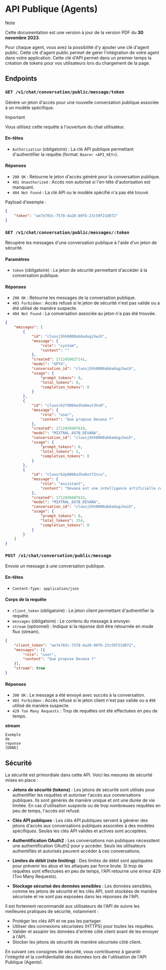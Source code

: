 # API Publique (Agents)

> [!NOTE]  
> Cette documentation est une version à jour de la version PDF du **30 novembre 2023**.

Pour chaque agent, vous avez la possibilité d'y ajouter une clé d'agent public. Cette clé d'agent public permet de gérer l'intégration de votre agent dans votre application. Cette clé d'API permet dans un premier temps la création de tokens pour vos utilisateurs lors du chargement de la page.

## Endpoints

### `GET /v1/chat/conversation/public/message/token`

Génère un jeton d'accès pour une nouvelle conversation publique associée à un modèle spécifique.

> [!IMPORTANT]
> Vous utilisez cette requête à l'ouverture du chat utilisateur.

#### En-têtes

- `Authorization` (obligatoire) : La clé API publique permettant d'authentifier la requête (format: `Bearer <API_KEY>`).

#### Réponses

- `200 OK` : Retourne le jeton d'accès généré pour la conversation publique.
- `401 Unauthorized` : Accès non autorisé si l'en-tête d'autorisation est manquant.
- `404 Not Found` : La clé API ou le modèle spécifié n'a pas été trouvé.

Payload d'exemple :
```json
{
    "token": "ae7e783c-7578-4a28-80fb-23c59f21d072"
}
```
  
### `GET /v1/chat/conversation/public/messages/:token`

Récupère les messages d'une conversation publique à l'aide d'un jeton de sécurité.

#### Paramètres

- `token` (obligatoire) : Le jeton de sécurité permettant d'accéder à la conversation publique.

#### Réponses

- `200 OK` : Retourne les messages de la conversation publique.
- `403 Forbidden` : Accès refusé si le jeton de sécurité n'est pas valide ou a été utilisé de manière suspecte.
- `404 Not Found` : La conversation associée au jeton n'a pas été trouvée.

```json
{
    "messages": [
        {
            "id": "cluosj5hh0000ab6adugihwih",
            "message": {
                "role": "system",
                "content": ""
            },
            "created": 1712450027141,
            "model": "GPT4",
            "conversation_id": "cluosj5hh0000ab6adugihwih",
            "usage": {
                "prompt_tokens": 0,
                "total_tokens": 0,
                "completion_tokens": 0
            }
        },
        {
            "id": "cluosrb2f0004a3ha8eut3hx0",
            "message": {
                "role": "user",
                "content": "Que propose Devana ?"
            },
            "created": 1712450407619,
            "model": "MIXTRAL_8X7B_DEVANA",
            "conversation_id": "cluosj5hh0000ab6adugihwih",
            "usage": {
                "prompt_tokens": 0,
                "total_tokens": 5,
                "completion_tokens": 0
            }
        },
        {
            "id": "cluosrb2p0006a3ha0xtf2ncu",
            "message": {
                "role": "assistant",
                "content": "Devana est une intelligence artificielle conçue pour optimiser et augmenter vos connaissances. Elle propose diverses fonctionnalités telles qu'une aide à la rédaction respectant les critères techniques, scientifiques ou journalistiques, une recherche d'informations avec des sources citées et vérifiables, une analyse de documents complexes, et un système de fact-checking en temps réel. Devana est également capable d'accéder à vos informations IT à tout moment et n'importe où, de structurer des documents et de les mettre aux normes, de rechercher et d'analyser de la jurisprudence, des lois et des doctrines juridiques, de traduire, résumer et expliquer des articles, des études et des documents académiques, et bien plus encore. Elle s'adapte à vos besoins et à votre niveau d'usage, que ce soit pour un usage personnel, éducatif ou professionnel."
            },
            "created": 1712450407633,
            "model": "MIXTRAL_8X7B_DEVANA",
            "conversation_id": "cluosj5hh0000ab6adugihwih",
            "usage": {
                "prompt_tokens": 0,
                "total_tokens": 254,
                "completion_tokens": 0
            }
        }
    ]
}
```

### `POST /v1/chat/conversation/public/message`

Envoie un message à une conversation publique.

#### En-têtes

- `Content-Type: application/json`

#### Corps de la requête

- `client_token` (obligatoire) : Le jeton client permettant d'authentifier la requête.
- `messages` (obligatoire) : Le contenu du message à envoyer.
- `stream` (optionnel) : Indique si la réponse doit être retournée en mode flux (stream).

```json
{
    "client_token": "ae7e783c-7578-4a28-80fb-23c59f21d072",
    "messages": [{
        "role": "user",
        "content": "Que propose Devana ?"
    }],
    "stream": true
}
```

#### Réponses

- `200 OK` : Le message a été envoyé avec succès à la conversation.
- `403 Forbidden` : Accès refusé si le jeton client n'est pas valide ou a été utilisé de manière suspecte.
- `429 Too Many Requests` : Trop de requêtes ont été effectuées en peu de temps.

__stream__
```
Exemple
de
reponse
[DONE]
```

## Sécurité

La sécurité est primordiale dans cette API. Voici les mesures de sécurité mises en place :

- **Jetons de sécurité (tokens)** : Les jetons de sécurité sont utilisés pour authentifier les requêtes et autoriser l'accès aux conversations publiques. Ils sont générés de manière unique et ont une durée de vie limitée. En cas d'utilisation suspecte ou de trop nombreuses requêtes en peu de temps, l'accès est refusé.

- **Clés API publiques** : Les clés API publiques servent à générer des jetons d'accès aux conversations publiques associées à des modèles spécifiques. Seules les clés API valides et actives sont acceptées.

- **Authentification OAuth2** : Les conversations non publiques nécessitent une authentification OAuth2 pour y accéder. Seuls les utilisateurs authentifiés et autorisés peuvent accéder à ces conversations.

- **Limites de débit (rate limiting)** : Des limites de débit sont appliquées pour prévenir les abus et les attaques par force brute. Si trop de requêtes sont effectuées en peu de temps, l'API retourne une erreur 429 (Too Many Requests).

- **Stockage sécurisé des données sensibles** : Les données sensibles, comme les jetons de sécurité et les clés API, sont stockées de manière sécurisée et ne sont pas exposées dans les réponses de l'API.

Il est fortement recommandé aux utilisateurs de l'API de suivre les meilleures pratiques de sécurité, notamment :

- Protéger les clés API et ne pas les partager.
- Utiliser des connexions sécurisées (HTTPS) pour toutes les requêtes.
- Valider et assainir les données d'entrée côté client avant de les envoyer à l'API.
- Stocker les jetons de sécurité de manière sécurisée côté client.

En suivant ces consignes de sécurité, vous contribuerez à garantir l'intégrité et la confidentialité des données lors de l'utilisation de l'API Publique (Agents).
